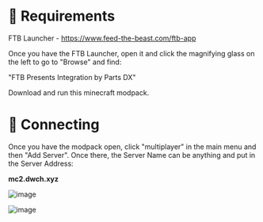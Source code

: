# 📝 Requirements

FTB Launcher - <https://www.feed-the-beast.com/ftb-app>

Once you have the FTB Launcher, open it and click the magnifying glass on the left to go to "Browse" and find:

"FTB Presents Integration by Parts DX"

Download and run this minecraft modpack.

# 🔗 Connecting

Once you have the modpack open, click "multiplayer" in the main menu and then "Add Server". Once there, the Server Name can be anything and put in the Server Address:

 **mc2.dwch.xyz**

![image](https://status.dwch.xyz/api/badge/4/uptime)


![image](https://github.com/sw-lyons/dwch-mc/assets/30090013/fdea200a-46d8-4d9e-a5ff-68aae6d91c13)
